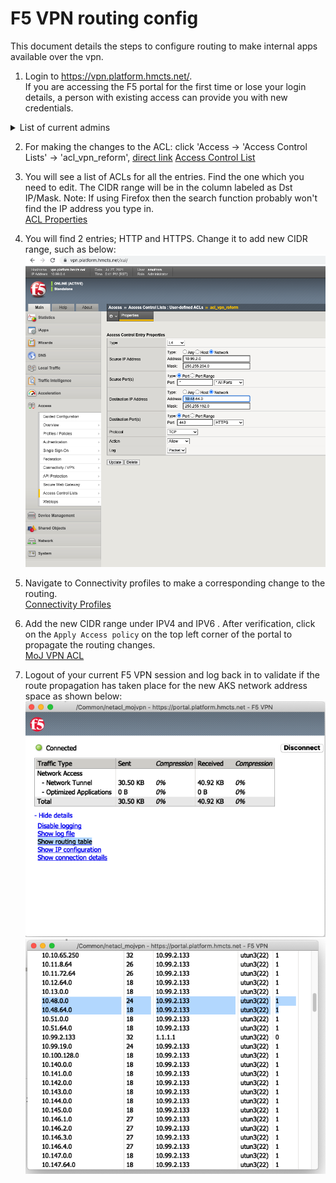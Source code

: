 # F5 VPN routing config

This document details the steps to configure routing to make internal apps available over the vpn.

1. Login to <https://vpn.platform.hmcts.net/>.\
If you are accessing the F5 portal for the first time or lose your login details, a person with existing access can provide you with new credentials.

<details>
<summary>List of current admins</summary>

arahman \
benn \
chriso \
dbromwich \
hannahs \
jordanb \
lbitonti \
louiseh \
matts \
mohanay \
pkumar \
praveena \
taherk \
thomast \
timja \
tkimber \
zoec

</details>

2. For making the changes to the ACL: click 'Access → 'Access Control Lists' → 'acl_vpn_reform', [direct link](vpn.platform.hmcts.net/tmui/Control/jspmap/tmui/accessctrl/acls/properties.jsp?name=/Common/acl_vpn_reform)
[Access Control List](https://vpn.platform.hmcts.net/tmui/Control/jspmap/tmui/accessctrl/acls/list.jsp)

3. You will see a list of ACLs for all the entries. Find the one which you need to edit. The CIDR range will be in the column labeled as Dst IP/Mask.
Note: If using Firefox then the search function probably won't find the IP address you type in.\
[ACL Properties](https://vpn.platform.hmcts.net/tmui/Control/jspmap/tmui/accessctrl/acls/properties.jsp?name=/Common/acl_vpn_reform)

4. You will find 2 entries; HTTP and HTTPS. Change it to add new CIDR range, such as below:\
![properties](images/properties.png)

5. Navigate to Connectivity profiles to make a corresponding change to the routing.\
[Connectivity Profiles](https://vpn.platform.hmcts.net/tmui/tmui/util/ajax/app.jsp?appId=apps.AccessPolicy.perclientpolicy)

6. Add the new CIDR range under IPV4 and IPV6 . After verification, click on the `Apply Access policy` on the top left corner of the portal to propagate the routing changes.\
[MoJ VPN ACL](https://vpn.platform.hmcts.net/tmui/Control/jspmap/tmui/remconnectivity/nwaccessresources/l2_settings.jsp?name=/Common/netacl_mojvpn&type=1)

7. Logout of your current F5 VPN session and log back in to validate if the route propagation has taken place for the new AKS network address space as shown below:\
![VPN Routing table](images/VPN_Routing_table.png)
![VPN Routing table](images/Routing_Change.png)
